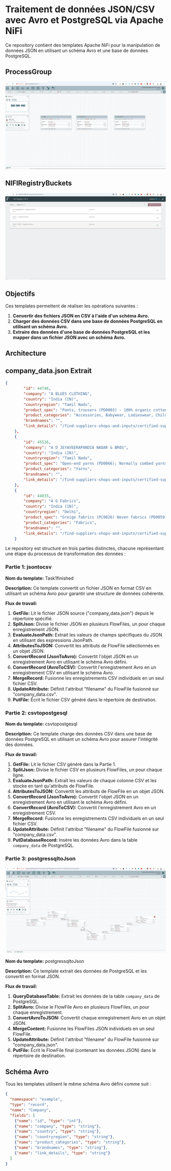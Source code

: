 # Traitement de données JSON/CSV avec Avro et PostgreSQL via Apache NiFi

Ce repository contient des templates Apache NiFi pour la manipulation de données JSON en utilisant un schéma Avro et une base de données PostgreSQL. 

## ProcessGroup
![HomeViewNifiProcessGroup](HomeView.png)
## NIFIRegistryBuckets
![NifiRegistry](AppacheRegistry.png)


## Objectifs

Ces templates permettent de réaliser les opérations suivantes :


1. **Convertir des fichiers JSON en CSV à l'aide d'un schéma Avro.**
2. **Charger des données CSV dans une base de données PostgreSQL en utilisant un schéma Avro.**
3. **Extraire des données d'une base de données PostgreSQL et les mapper dans un fichier JSON avec un schéma Avro.**

## Architecture
## company_data.json Extrait
```json
{
        "id": 44746,
        "company": "A BLUES CLOTHING",
        "country": "India (IN)",
        "countryregion": "Tamil Nadu",
        "product_spec": "Pants, trousers (PD0003) - 100% organic cotton (RM0104)nSweaters, pullovers, cardigans (PD0004) - 85% organic cotton (RM0104) + 15% recycled pre/post-consumer polyester (RM0187)nT-shirts, singlets (PD0007) - 80% organic cotton (RM0104) + 20% recycled pre/post-consumer polyester (RM0187)nSweaters, pullovers, cardigans (PD0004) - 80% organic cotton (RM0104) + 20% recycled pre/post-consumer polyester (RM0187)nPants, trousers (PD0003) - 80% organic cotton (RM0104) + 20% recycled pre/post-consumer polyester (RM0187)nBabies accessories (PD0014) - 80% organic cotton (RM0104) + 20% recycled pre/post-consumer polyester (RM0187)nSweaters, pullovers, cardigans (PD0004) - 70% organic cotton (RM0104) + 30% recycled pre/post-consumer polyester (RM0187)nT-shirts, singlets (PD0007) - 85% organic cotton (RM0104) + 15% recycled pre/post-consumer polyester (RM0187)nScarves, shawls, veils (PD0028) - 80% organic cotton (RM0104) + 20% recycled pre/post-consumer polyester (RM0187)nGloves, mittens, hand covering (PD0026) - 100% organic cotton (RM0104)nShirts, blouses (PD0005) - 100% organic cotton (RM0104)nT-shirts, singlets (PD0007) - 95% organic cotton (RM0104) + 5% elastane (RM0160)nSweaters, pullovers, cardigans (PD0004) - 100% organic cotton (RM0104)nT-shirts, singlets (PD0007) - 100% organic cotton (RM0104)nDresses, skirts (PD0011) - 100% organic cotton (RM0104)nPants, trousers (PD0003) - 97% organic cotton (RM0104) + 3% elastane (RM0160)nPants, trousers (PD0003) - 95% organic cotton (RM0104) + 5% elastane (RM0160)nSweaters, pullovers, cardigans (PD0004) - 95% organic cotton (RM0104) + 5% elastane (RM0160)nUndergarment, sleepwear, robes (PD0006) - 95% organic cotton (RM0104) + 5% elastane (RM0160)nT-shirts, singlets (PD0007) - 97% organic cotton (RM0104) + 3% elastane (RM0160)nDresses, skirts (PD0011) - 97% organic cotton (RM0104) + 3% elastane (RM0160)nActivewear, sportswear (PD0008) - 95% organic cotton (RM0104) + 5% elastane (RM0160)nDresses, skirts (PD0011) - 95% organic cotton (RM0104) + 5% elastane (RM0160)nUndergarment, sleepwear, robes (PD0006) - 100% organic cotton (RM0104)nShirts, blouses (PD0005) - 97% organic cotton (RM0104) + 3% elastane (RM0160)nShirts, blouses (PD0005) - 95% organic cotton (RM0104) + 5% elastane (RM0160)nT-shirts, singlets (PD0007) - 94% organic cotton (RM0104) + 6% elastane (RM0160)nBabies clothing (PD0013) - 100% organic cotton (RM0104)nBabies clothing (PD0013) - 95% organic cotton (RM0104) + 5% elastane (RM0160)nHats, caps, head coverings (PD0030) - 100% organic cotton (RM0104)nScarves, shawls, veils (PD0028) - 100% organic cotton (RM0104)nHats, caps, head coverings (PD0030) - 96% organic cotton (RM0104) + 4% elastane (RM0160)nHats, caps, head coverings (PD0030) - 95% organic cotton (RM0104) + 5% elastane (RM0160)nBabies accessories (PD0014) - 100% organic cotton (RM0104)nBabies clothing (PD0013) - 97% organic cotton (RM0104) + 3% elastane (RM0160)nUndergarment, sleepwear, robes (PD0006) - 97% organic cotton (RM0104) + 3% elastane (RM0160)nBabies accessories (PD0014) - 97% organic cotton (RM0104) + 3% elastane (RM0160)nOvercoats, jackets, vests (PD0001) - 97% organic cotton (RM0104) + 3% elastane (RM0160)nBabies clothing (PD0013) - 96% organic cotton (RM0104) + 4% elastane (RM0160)nBabies accessories (PD0014) - 96% organic cotton (RM0104) + 4% elastane (RM0160)nBabies accessories (PD0014) - 95% organic cotton (RM0104) + 5% elastane (RM0160)nOvercoats, jackets, vests (PD0001) - 80% organic cotton (RM0104) + 20% recycled pre/post-consumer polyester (RM0187)nUndergarment, sleepwear, robes (PD0006) - 80% organic cotton (RM0104) + 20% recycled pre/post-consumer polyester (RM0187)nBabies clothing (PD0013) - 80% organic cotton (RM0104) + 20% recycled pre/post-consumer polyester (RM0187)nBabies clothing (PD0013) - 85% organic cotton (RM0104) + 15% recycled pre/post-consumer polyester (RM0187)nHats, caps, head coverings (PD0030) - 95% organic cotton (RM0104) + 5% elastane (spandex) (RM0160)nOther (PD0100) - (Hair Band) - 95% organic cotton (RM0104) + 5% elastane (spandex) (RM0160)nOther (PD0100) - (Hair Band) - 100% organic cotton (RM0104)",
        "product_categories": "Accessories, Babywear, Ladieswear, Children's wear, Men's wear",
        "brandnames": "",
        "link_details": "/find-suppliers-shops-and-inputs/certified-suppliers/database/search_result/44746"
    },
    {
        "id": 45526,
        "company": "A D JEYAVEERAPANDIA NADAR & BROS",
        "country": "India (IN)",
        "countryregion": "Tamil Nadu",
        "product_spec": "Open-end yarns (PD0066); Normally combed yarns \n(PD0102); Carded yarns (PD0067)",
        "product_categories": "Yarns",
        "brandnames": "",
        "link_details": "/find-suppliers-shops-and-inputs/certified-suppliers/database/search_result/45526"
    },
    {
        "id": 44035,
        "company": "A G Fabrics",
        "country": "India (IN)",
        "countryregion": "Delhi",
        "product_spec": "Greige fabrics (PC0026) Woven fabrics (PD0059) -100.0% Organic Cotton (RM0104) \nDyed fabrics (PC0025) Woven fabrics (PD0059) -100.0% Organic Cotton (RM0104)",
        "product_categories": "Fabrics",
        "brandnames": "",
        "link_details": "/find-suppliers-shops-and-inputs/certified-suppliers/database/search_result/44035"
    }
```


Le repository est structuré en trois parties distinctes, chacune représentant une étape du processus de transformation des données :

### Partie 1: jsontocsv

**Nom du template:** Task1finished

**Description:** Ce template convertit un fichier JSON en format CSV en utilisant un schéma Avro pour garantir une structure de données cohérente.

**Flux de travail:**

1. **GetFile:**  Lit le fichier JSON source ("company_data.json") depuis le répertoire spécifié.
2. **SplitJson:** Divise le fichier JSON en plusieurs FlowFiles, un pour chaque enregistrement JSON.
3. **EvaluateJsonPath:** Extrait les valeurs de champs spécifiques du JSON en utilisant des expressions JsonPath.
4. **AttributesToJSON:** Convertit les attributs de FlowFile sélectionnés en un objet JSON.
5. **ConvertRecord (JsonToAvro):** Convertit l'objet JSON en un enregistrement Avro en utilisant le schéma Avro défini.
6. **ConvertRecord (AvroToCSV):** Convertit l'enregistrement Avro en un enregistrement CSV en utilisant le schéma Avro.
7. **MergeRecord:** Fusionne les enregistrements CSV individuels en un seul fichier CSV.
8. **UpdateAttribute:** Définit l'attribut "filename" du FlowFile fusionné sur "company_data.csv".
9. **PutFile:** Écrit le fichier CSV généré dans le répertoire de destination.

### Partie 2: csvtopostgesql

**Nom du template:** csvtopostgesql

**Description:** Ce template charge des données CSV dans une base de données PostgreSQL en utilisant un schéma Avro pour assurer l'intégrité des données.

**Flux de travail:**

1. **GetFile:** Lit le fichier CSV généré dans la Partie 1.
2. **SplitJson:** Divise le fichier CSV en plusieurs FlowFiles, un pour chaque ligne.
3. **EvaluateJsonPath:** Extrait les valeurs de chaque colonne CSV et les stocke en tant qu'attributs de FlowFile.
4. **AttributesToJSON:** Convertit les attributs de FlowFile en un objet JSON.
5. **ConvertRecord (JsonToAvro):** Convertit l'objet JSON en un enregistrement Avro en utilisant le schéma Avro défini.
6. **ConvertRecord (AvroToCSV):** Convertit l'enregistrement Avro en un enregistrement CSV.
7. **MergeRecord:** Fusionne les enregistrements CSV individuels en un seul fichier CSV.
8. **UpdateAttribute:** Définit l'attribut "filename" du FlowFile fusionné sur "company_data.csv".
9. **PutDatabaseRecord:** Insère les données Avro dans la table `company_data` de PostgreSQL.

### Partie 3: postgressqltoJson

![PostgreSqlToJson](PostgresqlToJson.png)


**Nom du template:** postgressqltoJson

**Description:** Ce template extrait des données de PostgreSQL et les convertit en format JSON.

**Flux de travail:**

1. **QueryDatabaseTable:** Extrait les données de la table `company_data` de PostgreSQL.
2. **SplitAvro:** Divise le FlowFile Avro en plusieurs FlowFiles, un pour chaque enregistrement.
3. **ConvertAvroToJSON:** Convertit chaque enregistrement Avro en un objet JSON.
4. **MergeContent:** Fusionne les FlowFiles JSON individuels en un seul FlowFile.
5. **UpdateAttribute:** Définit l'attribut "filename" du FlowFile fusionné sur "company_data.json".
6. **PutFile:** Écrit le FlowFile final (contenant les données JSON) dans le répertoire de destination.

## Schéma Avro

Tous les templates utilisent le même schéma Avro défini comme suit :

```json
{
  "namespace": "example",
  "type": "record",
  "name": "Company",
  "fields": [
    {"name": "id", "type": "int"},
    {"name": "company", "type": "string"},
    {"name": "country", "type": "string"},
    {"name": "countryregion", "type": "string"},
    {"name": "product_categories", "type": "string"},
    {"name": "brandnames", "type": "string"},
    {"name": "link_details", "type": "string"}
  ]
}
